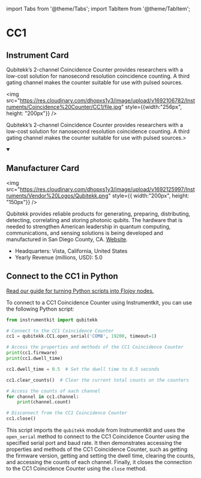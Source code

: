 
import Tabs from '@theme/Tabs';
import TabItem from '@theme/TabItem';

# CC1

## Instrument Card

<div className="flex">

<div>

Qubitekk’s 2-channel Coincidence Counter provides researchers with a low-cost solution for nanosecond resolution coincidence counting. A third gating channel makes the counter suitable for use with pulsed sources.

</div>

<img src="https://res.cloudinary.com/dhopxs1y3/image/upload/v1692106782/Instruments/Coincidence%20Counter/CC1/file.jpg" style={{width:"256px", height: "200px"}} />

</div>

Qubitekk’s 2-channel Coincidence Counter provides researchers with a low-cost solution for nanosecond resolution coincidence counting. A third gating channel makes the counter suitable for use with pulsed sources.>

<details open>
<summary><h2>Manufacturer Card</h2></summary>

<img src="https://res.cloudinary.com/dhopxs1y3/image/upload/v1692125997/Instruments/Vendor%20Logos/Qubitekk.png" style={{ width:"200px", height: "150px"}} />

Qubitekk provides reliable products for generating, preparing, distributing, detecting, correlating and storing photonic qubits. The hardware that is needed to strengthen American leadership in quantum computing, communications, and sensing solutions is being developed and manufactured in San Diego County, CA. <a href="https://qubitekk.com/">Website</a>.

<ul>
  <li>Headquarters: Vista, California, United States</li>
  <li>Yearly Revenue (millions, USD): 5.0</li>
</ul>
</details>

## Connect to the CC1 in Python

[Read our guide for turning Python scripts into Flojoy nodes.](https://docs.flojoy.ai/custom-nodes/creating-custom-node/)


<Tabs>
<TabItem value="Instrumentkit" label="Instrumentkit">

To connect to a CC1 Coincidence Counter using Instrumentkit, you can use the following Python script:

```python
from instrumentkit import qubitekk

# Connect to the CC1 Coincidence Counter
cc1 = qubitekk.CC1.open_serial('COM8', 19200, timeout=1)

# Access the properties and methods of the CC1 Coincidence Counter
print(cc1.firmware)
print(cc1.dwell_time)

cc1.dwell_time = 0.5  # Set the dwell time to 0.5 seconds

cc1.clear_counts()  # Clear the current total counts on the counters

# Access the counts of each channel
for channel in cc1.channel:
    print(channel.count)

# Disconnect from the CC1 Coincidence Counter
cc1.close()
```

This script imports the `qubitekk` module from Instrumentkit and uses the `open_serial` method to connect to the CC1 Coincidence Counter using the specified serial port and baud rate. It then demonstrates accessing the properties and methods of the CC1 Coincidence Counter, such as getting the firmware version, getting and setting the dwell time, clearing the counts, and accessing the counts of each channel. Finally, it closes the connection to the CC1 Coincidence Counter using the `close` method.

</TabItem>
</Tabs>